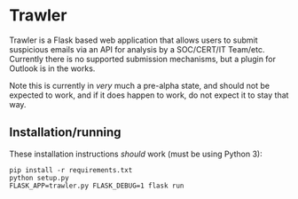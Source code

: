 # Trawler

Trawler is a Flask based web application that allows users to submit suspicious emails via an API for analysis by a SOC/CERT/IT Team/etc. Currently there is no supported submission mechanisms, but a plugin for Outlook is in the works.

Note this is currently in *very* much a pre-alpha state, and should not be expected to work, and if it does happen to work, do not expect it to stay that way.

## Installation/running

These installation instructions _should_ work (must be using Python 3):

```
pip install -r requirements.txt
python setup.py
FLASK_APP=trawler.py FLASK_DEBUG=1 flask run
```